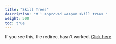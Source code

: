 ```yaml
---
title: "Skill Trees"
description: "M11 approved weapon skill trees."
weight: 500
toc: true
---
```


If you see this, the redirect hasn't worked. [Click here](https://pvebuilds.xyz/skills)